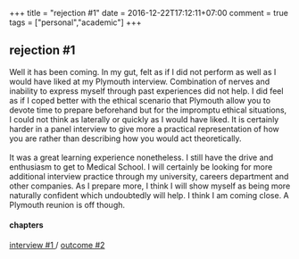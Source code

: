 +++
title = "rejection #1"
date = 2016-12-22T17:12:11+07:00
comment = true
tags = ["personal","academic"]
+++



## rejection #1

Well it has been coming. In my gut, felt as if I did not perform as well as I would have liked at my Plymouth interview. Combination of nerves and inability to express myself through past experiences did not help. I did feel as if I coped better with the ethical scenario that Plymouth allow you to devote time to prepare beforehand but for the impromptu ethical situations, I could not think as laterally or quickly as I would have liked. It is certainly harder in a panel interview to give more a practical representation of how you are rather than describing how you would act theoretically.
\
\
It was a great learning experience nonetheless. I still have the drive and enthusiasm to get to Medical School. I will certainly be looking for more additional interview practice through my university, careers department and other companies. As I prepare more, I think I will show myself as being more naturally confident which undoubtedly will help. I think I am coming close. A Plymouth reunion is off though.


#### chapters
[interview #1 ](/posts/interview-one) / [outcome #2 ](/posts/rejection-two)
